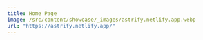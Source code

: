 ```yaml
---
title: Home Page
image: /src/content/showcase/_images/astrify.netlify.app.webp
url: "https://astrify.netlify.app/"
---
```

